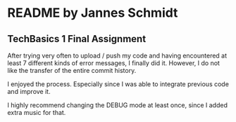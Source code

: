 # README by Jannes Schmidt
## TechBasics 1 Final Assignment

After trying very often to upload / push my code and having encountered at least 7 different kinds of error messages, I finally did it.
However, I do not like the transfer of the entire commit history.

I enjoyed the process. Especially since I was able to integrate previous code and improve it.

I highly recommend changing the DEBUG mode at least once, since I added extra music for that.
